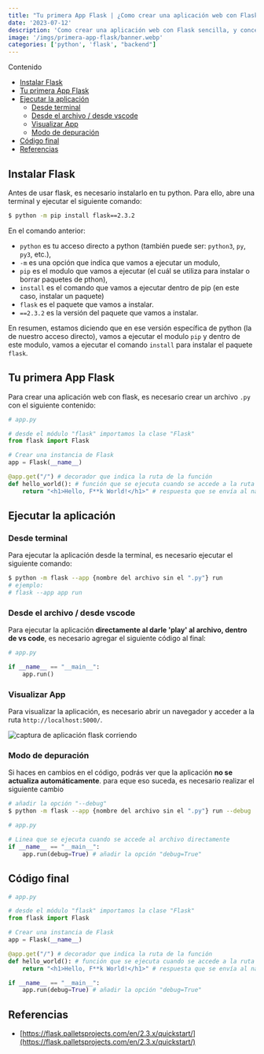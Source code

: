 ```yaml
---
title: "Tu primera App Flask | ¿Como crear una aplicación web con Flask?"
date: '2023-07-12'
description: 'Como crear una aplicación web con Flask sencilla, y conceptos básicos del microframework de Python.'
image: '/imgs/primera-app-flask/banner.webp'
categories: ['python', 'flask', "backend"]
---
```


Contenido

- [Instalar Flask](#instalar-flask)
- [Tu primera App Flask](#tu-primera-app-flask)
- [Ejecutar la aplicación](#ejecutar-la-aplicación)
  - [Desde terminal](#desde-terminal)
  - [Desde el archivo / desde vscode](#desde-el-archivo--desde-vscode)
  - [Visualizar App](#visualizar-app)
  - [Modo de depuración](#modo-de-depuración)
- [Código final](#código-final)
- [Referencias](#referencias)

## Instalar Flask

Antes de usar flask, es necesario instalarlo en tu python. Para ello, abre una terminal y ejecutar el siguiente comando: 

```bash
$ python -m pip install flask==2.3.2
```

En el comando anterior: 
* `python` es tu acceso directo a python (también puede ser: `python3`, `py`, `py3`, etc.),
* `-m` es una opción que indica que vamos a ejecutar un modulo,
* `pip` es el modulo que vamos a ejecutar (el cuál se utiliza para instalar o borrar paquetes de pthon),
* `install` es el comando que vamos a ejecutar dentro de pip (en este caso, instalar un paquete)
* `flask` es el paquete que vamos a instalar.
* `==2.3.2` es la versión del paquete que vamos a instalar.

En resumen, estamos diciendo que en ese versión específica de python (la de nuestro acceso directo), vamos a ejecutar el modulo `pip` y dentro de este modulo, vamos a ejecutar el comando `install` para instalar el paquete `flask`.

## Tu primera App Flask

Para crear una aplicación web con flask, es necesario crear un archivo `.py` con el siguiente contenido:

```python
# app.py

# desde el módulo "flask" importamos la clase "Flask"
from flask import Flask

# Crear una instancia de Flask
app = Flask(__name__)

@app.get("/") # decorador que indica la ruta de la función
def hello_world(): # función que se ejecuta cuando se accede a la ruta
    return "<h1>Hello, F**k World!</h1>" # respuesta que se envía al navegador
```

## Ejecutar la aplicación

### Desde terminal

Para ejecutar la aplicación desde la terminal, es necesario ejecutar el siguiente comando:

```bash
$ python -m flask --app {nombre del archivo sin el ".py"} run
# ejemplo:
# flask --app app run
```

### Desde el archivo / desde vscode

Para ejecutar la aplicación **directamente al darle 'play' al archivo, dentro de vs code**, es necesario agregar el siguiente código al final:
```python
# app.py

if __name__ == "__main__":
    app.run()
```

### Visualizar App

Para visualizar la aplicación, es necesario abrir un navegador y acceder a la ruta `http://localhost:5000/`.

![captura de aplicación flask corriendo](/imgs/primera-app-flask/first-flask-running.webp)

### Modo de depuración

Si haces en cambios en el código, podrás ver que la aplicación **no se actualiza automáticamente**. para eque eso suceda, es necesario realizar el siguiente cambio

```bash
# añadir la opción "--debug"
$ python -m flask --app {nombre del archivo sin el ".py"} run --debug
```

```python
# app.py

# Linea que se ejecuta cuando se accede al archivo directamente
if __name__ == "__main__":
    app.run(debug=True) # añadir la opción "debug=True"
```

## Código final

```python
# app.py

# desde el módulo "flask" importamos la clase "Flask"
from flask import Flask

# Crear una instancia de Flask
app = Flask(__name__)

@app.get("/") # decorador que indica la ruta de la función
def hello_world(): # función que se ejecuta cuando se accede a la ruta
    return "<h1>Hello, F**k World!</h1>" # respuesta que se envía al navegador

if __name__ == "__main__":
    app.run(debug=True) # añadir la opción "debug=True"
```

## Referencias
* [https://flask.palletsprojects.com/en/2.3.x/quickstart/](https://flask.palletsprojects.com/en/2.3.x/quickstart/)